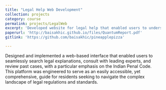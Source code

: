 ```yaml
---
title: "Legal Help Web Development"
collection: projects
category: course
permalink: projects/LegalWeb
excerpt: 'Developed website for legal help that enabled users to understand jargon, consult experts, and review past cases from public record. '
paperurl: 'http://baisakhic.github.io/files/QuantumReport.pdf'
gitlink: 'https://github.com/baisakhic/pineapplepizza'

---
```


Designed and implemented a web-based interface that enabled users to seamlessly search legal explanations, consult with leading experts, and review past cases, with a particular emphasis on the Indian Penal Code. This platform was engineered to serve as an easily accessible, yet comprehensive, guide for residents seeking to navigate the complex landscape of legal regulations and standards.